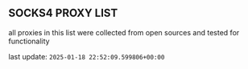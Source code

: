 ## SOCKS4 PROXY LIST

all proxies in this list were collected from open sources and tested for functionality

last update: `2025-01-18 22:52:09.599806+00:00`